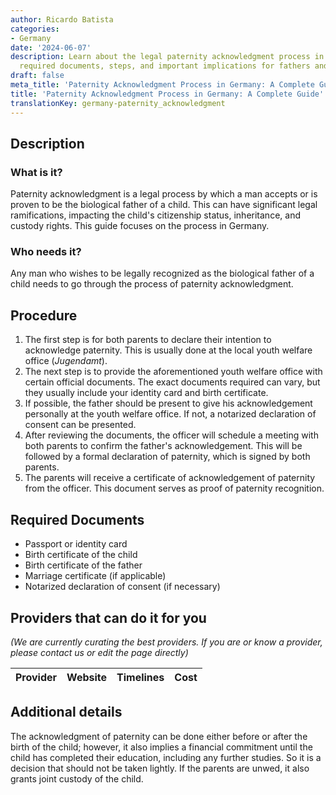 ```yaml
---
author: Ricardo Batista
categories:
- Germany
date: '2024-06-07'
description: Learn about the legal paternity acknowledgment process in Germany, including
  required documents, steps, and important implications for fathers and children.
draft: false
meta_title: 'Paternity Acknowledgment Process in Germany: A Complete Guide'
title: 'Paternity Acknowledgment Process in Germany: A Complete Guide'
translationKey: germany-paternity_acknowledgment
---
```


## Description
### What is it?
Paternity acknowledgment is a legal process by which a man accepts or is proven to be the biological father of a child. This can have significant legal ramifications, impacting the child's citizenship status, inheritance, and custody rights. This guide focuses on the process in Germany.

### Who needs it?
Any man who wishes to be legally recognized as the biological father of a child needs to go through the process of paternity acknowledgment.

## Procedure
1. The first step is for both parents to declare their intention to acknowledge paternity. This is usually done at the local youth welfare office (*Jugendamt*).
2. The next step is to provide the aforementioned youth welfare office with certain official documents. The exact documents required can vary, but they usually include your identity card and birth certificate.
3. If possible, the father should be present to give his acknowledgement personally at the youth welfare office. If not, a notarized declaration of consent can be presented.
4. After reviewing the documents, the officer will schedule a meeting with both parents to confirm the father's acknowledgement. This will be followed by a formal declaration of paternity, which is signed by both parents.
5. The parents will receive a certificate of acknowledgement of paternity from the officer. This document serves as proof of paternity recognition.

## Required Documents
- Passport or identity card
- Birth certificate of the child
- Birth certificate of the father
- Marriage certificate (if applicable)
- Notarized declaration of consent (if necessary)

## Providers that can do it for you

_(We are currently curating the best providers. If you are or know a provider, please contact us or edit the page directly)_

| Provider        |     Website     |     Timelines    |       Cost      |
| --------------- | --------------- |  :-------------: | :-------------: |

## Additional details
The acknowledgment of paternity can be done either before or after the birth of the child; however, it also implies a financial commitment until the child has completed their education, including any further studies. So it is a decision that should not be taken lightly. If the parents are unwed, it also grants joint custody of the child.